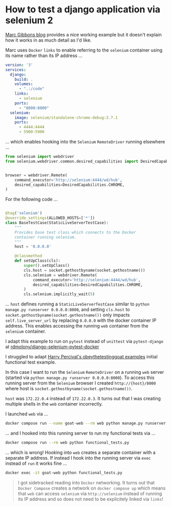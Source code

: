 # How to test a django application via selenium 2

[Marc Gibbons blog](https://marcgibbons.com/post/selenium-in-docker/) provides a nice working example but it doesn't explain how it works in as much detail as I'd like.

Marc uses `Docker` `links` to enable referring to the `selenium` container using its name rather than its IP address ...

```yml
version: '3'
services:
  django:
    build: .
    volumes:
      - ".:/code"
    links:
      - selenium
    ports:
      - "8000:8000"
  selenium:
    image: selenium/standalone-chrome-debug:3.7.1
    ports:
      - 4444:4444
      - 5900:5900
```

... which enables hooking into the `Selenium` `RemoteDriver` running elsewhere ...

```python
from selenium import webdriver
from selenium.webdriver.common.desired_capabilities import DesiredCapabilities


browser = webdriver.Remote(
    command_executor='http://selenium:4444/wd/hub',
    desired_capabilities=DesiredCapabilities.CHROME,
)
```

For the following code ...

```python

@tag('selenium')
@override_settings(ALLOWED_HOSTS=['*'])
class BaseTestCase(StaticLiveServerTestCase):
    """
    Provides base test class which connects to the Docker
    container running selenium.
    """
    host = '0.0.0.0'

    @classmethod
    def setUpClass(cls):
        super().setUpClass()
        cls.host = socket.gethostbyname(socket.gethostname())
        cls.selenium = webdriver.Remote(
            command_executor='http://selenium:4444/wd/hub',
            desired_capabilities=DesiredCapabilities.CHROME,
        )
        cls.selenium.implicitly_wait(5)
```

... `host` defines running a `StaticLiveServerTestCase` similar to `python manage.py runserver 0.0.0.0:8000`, and setting `cls.host` to `socket.gethostbyname(socket.gethostname())` only impacts `self.live_server_url` by replacing `0.0.0.0` with the docker container IP address.  This enables accessing the running `web` container from the `selenium` container.

I adapt this example to run on `pytest` instead of `unittest` via `pytest-django` at [rdmolony/django-selenium-pytest-docker](https://github.com/rdmolony/django-selenium-pytest-docker)

I struggled to adapt [Harry Percival's obeythetestinggoat examples](https://www.obeythetestinggoat.com/) initial functional test example.

In this case I want to run the `Selenium` `RemoteDriver` on a running `web` server (started via `python manage.py runserver 0.0.0.0:8000`).  To access this running server from the `Selenium` browser I created `http://{host}/8000` where host is `socket.gethostbyname(socket.gethostname())`.

`host` was `172.22.0.4` instead of `172.22.0.3`. It turns out that I was creating multiple shells in the `web` container incorrectly.  

I launched `web` via ...

```bash
docker compose run --name goat-web --rm web python manage.py runserver 0.0.0.0:8000
```

... and I hooked into this running server to run my functional tests via ...

```bash
docker compose run --rm web python functional_tests.py
```

... which is wrong!  Hooking into `web` creates a separate container with a separate IP address.  If instead I hook into the running server via `exec` instead of `run` it works fine ...

```bash
docker exec -it goat-web python functional_tests.py
```

> I got sidetracked reading into `Docker` networking.  It turns out that `Docker Compose` creates a network on `docker compose up` which means that `web` can access `selenium` via `http://selenium` instead of running its IP address and so does not need to be explicitely linked via `links`!